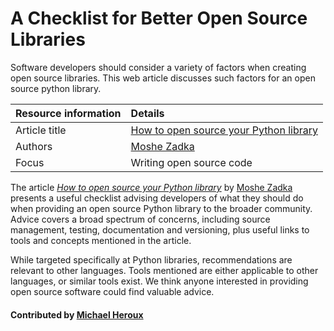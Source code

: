 
# A Checklist for Better Open Source Libraries

Software developers should consider a variety of factors when creating open source libraries. This web article discusses such factors for an open source python library.

Resource information | Details
:--- | :--- 
Article title  | [How to open source your Python library](https://opensource.com/article/18/12/tips-open-sourcing-python-libraries)
Authors | [Moshe Zadka](https://opensource.com/users/moshez)
Focus | Writing open source code

The article *[How to open source your Python library](https://opensource.com/article/18/12/tips-open-sourcing-python-libraries)* by [Moshe Zadka](https://opensource.com/users/moshez) presents a useful checklist advising developers of what they should do when providing an open source Python library to the broader community.  Advice covers a broad spectrum of concerns, including source management, testing, documentation and versioning, plus useful links to tools and concepts mentioned in the article.  

While targeted specifically at Python libraries, recommendations are relevant to other languages.  Tools mentioned are either applicable to other languages, or similar tools exist.  We think anyone interested in providing open source software could find valuable advice.

#### Contributed by [Michael Heroux](https://github.com/maherou "Mike Heroux GitHub Profile")

<!---
Publish: yes
Categories: Development
Topics: Documentation, Revision control, Configuration and builds
Level: 2
Prerequisites: defaults
Aggregate: none
--->
